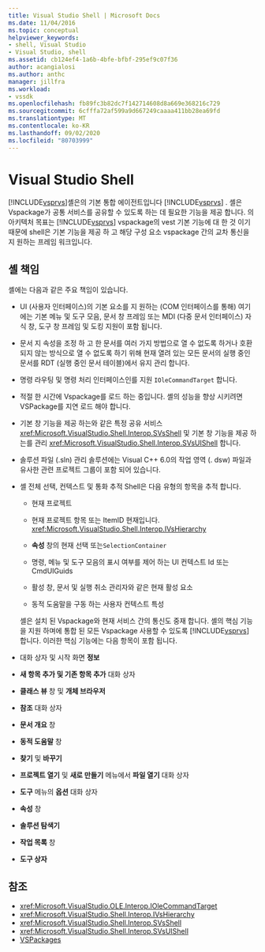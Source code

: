```yaml
---
title: Visual Studio Shell | Microsoft Docs
ms.date: 11/04/2016
ms.topic: conceptual
helpviewer_keywords:
- shell, Visual Studio
- Visual Studio, shell
ms.assetid: cb124ef4-1a6b-4bfe-bfbf-295ef9c07f36
author: acangialosi
ms.author: anthc
manager: jillfra
ms.workload:
- vssdk
ms.openlocfilehash: fb89fc3b82dc7f142714608d8a669e368216c729
ms.sourcegitcommit: 6cfffa72af599a9d667249caaaa411bb28ea69fd
ms.translationtype: MT
ms.contentlocale: ko-KR
ms.lasthandoff: 09/02/2020
ms.locfileid: "80703999"
---
```

# <a name="visual-studio-shell"></a>Visual Studio Shell
[!INCLUDE[vsprvs](../../code-quality/includes/vsprvs_md.md)]셸은의 기본 통합 에이전트입니다 [!INCLUDE[vsprvs](../../code-quality/includes/vsprvs_md.md)] . 셸은 Vspackage가 공통 서비스를 공유할 수 있도록 하는 데 필요한 기능을 제공 합니다. 의 아키텍처 목표는 [!INCLUDE[vsprvs](../../code-quality/includes/vsprvs_md.md)] vspackage의 vest 기본 기능에 대 한 것 이기 때문에 shell은 기본 기능을 제공 하 고 해당 구성 요소 vspackage 간의 교차 통신을 지 원하는 프레임 워크입니다.

## <a name="shell-responsibilities"></a>셸 책임
 셸에는 다음과 같은 주요 책임이 있습니다.

- UI (사용자 인터페이스)의 기본 요소를 지 원하는 (COM 인터페이스를 통해) 여기에는 기본 메뉴 및 도구 모음, 문서 창 프레임 또는 MDI (다중 문서 인터페이스) 자식 창, 도구 창 프레임 및 도킹 지원이 포함 됩니다.

- 문서 지 속성을 조정 하 고 한 문서를 여러 가지 방법으로 열 수 없도록 하거나 호환 되지 않는 방식으로 열 수 없도록 하기 위해 현재 열려 있는 모든 문서의 실행 중인 문서를 RDT (실행 중인 문서 테이블)에서 유지 관리 합니다.

- 명령 라우팅 및 명령 처리 인터페이스인를 지원 `IOleCommandTarget` 합니다.

- 적절 한 시간에 Vspackage를 로드 하는 중입니다. 셸의 성능을 향상 시키려면 VSPackage를 지연 로드 해야 합니다.

- 기본 창 기능을 제공 하는와 같은 특정 공유 서비스 <xref:Microsoft.VisualStudio.Shell.Interop.SVsShell> 및 기본 창 기능을 제공 하는를 관리 <xref:Microsoft.VisualStudio.Shell.Interop.SVsUIShell> 합니다.

- 솔루션 파일 (.sln) 관리 솔루션에는 Visual C++ 6.0의 작업 영역 (. dsw) 파일과 유사한 관련 프로젝트 그룹이 포함 되어 있습니다.

- 셸 전체 선택, 컨텍스트 및 통화 추적 Shell은 다음 유형의 항목을 추적 합니다.

  - 현재 프로젝트

  - 현재 프로젝트 항목 또는 ItemID 현재입니다. <xref:Microsoft.VisualStudio.Shell.Interop.IVsHierarchy>

  - **속성** 창의 현재 선택 또는`SelectionContainer`

  - 명령, 메뉴 및 도구 모음의 표시 여부를 제어 하는 UI 컨텍스트 Id 또는 CmdUIGuids

  - 활성 창, 문서 및 실행 취소 관리자와 같은 현재 활성 요소

  - 동적 도움말을 구동 하는 사용자 컨텍스트 특성

  셸은 설치 된 Vspackage와 현재 서비스 간의 통신도 중재 합니다. 셸의 핵심 기능을 지원 하며에 통합 된 모든 Vspackage 사용할 수 있도록 [!INCLUDE[vsprvs](../../code-quality/includes/vsprvs_md.md)] 합니다. 이러한 핵심 기능에는 다음 항목이 포함 됩니다.

- 대화 상자 및 시작 화면 **정보**

- **새 항목 추가 및 기존 항목 추가** 대화 상자

- **클래스 뷰** 창 및 **개체 브라우저**

- **참조** 대화 상자

- **문서 개요** 창

- **동적 도움말** 창

- **찾기** 및 **바꾸기**

- **프로젝트 열기** 및 **새로 만들기** 메뉴에서 **파일 열기** 대화 상자

- **도구** 메뉴의 **옵션** 대화 상자

- **속성** 창

- **솔루션 탐색기**

- **작업 목록** 창

- **도구 상자**

## <a name="see-also"></a>참조
- <xref:Microsoft.VisualStudio.OLE.Interop.IOleCommandTarget>
- <xref:Microsoft.VisualStudio.Shell.Interop.IVsHierarchy>
- <xref:Microsoft.VisualStudio.Shell.Interop.SVsShell>
- <xref:Microsoft.VisualStudio.Shell.Interop.SVsUIShell>
- [VSPackages](../../extensibility/internals/vspackages.md)
